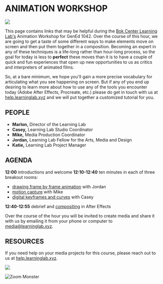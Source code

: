 # ANIMATION WORKSHOP #
![](https://media.giphy.com/media/C89BpArweV6DxLNz5m/giphy.gif)

This page contains links that may be helpful during the [Bok Center Learning Lab's](https://bokcenter.harvard.edu/learning-lab) Animation Workshop for GenEd 1042. Over the course of this hour, we are going to get a taste of some different ways to make elements move on screen and then put them together in a composition. Becoming an expert in any of these techniques is a life-long rather than hour-long process, so the goal for today is less to **perfect** these moves than it is to have a couple of quick and fun experiences that open up new opportunities to us as critics and interpreters of animated films.

So, at a bare minimum, we hope you'll gain a more precise vocabulary for articulating what you see happening on screen. But if any of you end up desiring to learn more about how to use any of the tools you encounter today (Adobe After Effects, Procreate, etc.) please do get in touch with us at [help.learninglab.xyz](http://help.learninglab.xyz) and we will put together a customized tutorial for you.

## PEOPLE

- **Marlon,** Director of the Learning Lab
- **Casey,** Learning Lab Studio Coordinator
- **Mike,** Media Production Coordinator
- **Jordan,** Learning Lab Fellow for the Arts, Media and Design
- **Katie,** Learning Lab Project Manager

## AGENDA ##

**12:00** introductions and welcome
**12:10-12:40** ten minutes in each of three breakout rooms:

* [drawing frame by frame animation](https://resources.learninglab.xyz/simple/projects/gened1042/hand-drawn-frame-by-frame) with Jordan
* [motion capture](https://resources.learninglab.xyz/simple/projects/gened1042/motion-capture) with Mike
* [digital keyframes and curves](https://resources.learninglab.xyz/simple/projects/gened1042/keyframes-and-curves) with Casey

**12:40-12:55** debrief and [compositing](https://resources.learninglab.xyz/simple/projects/gened1042/compositing) in After Effects

Over the course of the hour you will be invited to create media and share it with us by emailing it from your phone or computer to [media@learninglab.xyz](mailto:media@learninglab.xyz).

## RESOURCES

If you need help on your media projects for this course, please reach out to us at [help.learninglab.xyz](http://help.learninglab.xyz).


![](https://media.giphy.com/media/PQh01joFJlU6A/giphy.gif)

![Zoom Monster](https://ll-show.s3.amazonaws.com/public/gened-1042/patrick-gif-inverted_540.gif)
